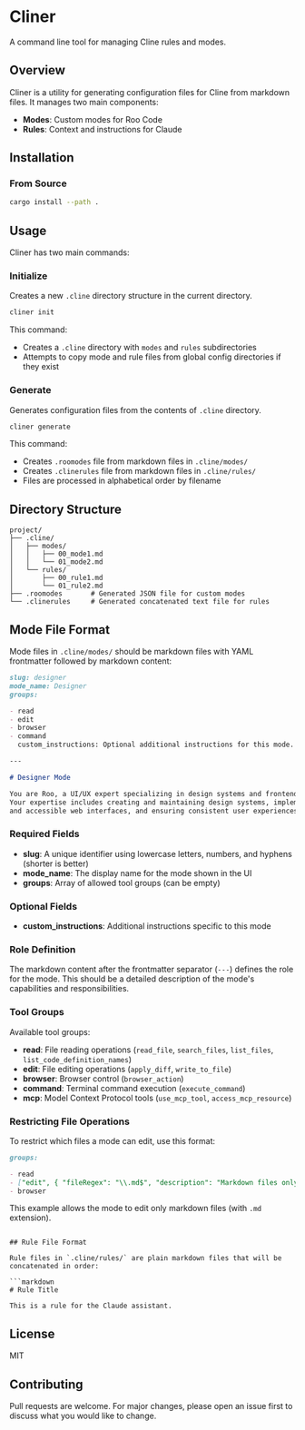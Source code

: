 # Cliner

A command line tool for managing Cline rules and modes.

## Overview

Cliner is a utility for generating configuration files for Cline from markdown files. It manages two main components:

- **Modes**: Custom modes for Roo Code
- **Rules**: Context and instructions for Claude

## Installation

### From Source

```bash
cargo install --path .
```

## Usage

Cliner has two main commands:

### Initialize

Creates a new `.cline` directory structure in the current directory.

```bash
cliner init
```

This command:

- Creates a `.cline` directory with `modes` and `rules` subdirectories
- Attempts to copy mode and rule files from global config directories if they exist

### Generate

Generates configuration files from the contents of `.cline` directory.

```bash
cliner generate
```

This command:

- Creates `.roomodes` file from markdown files in `.cline/modes/`
- Creates `.clinerules` file from markdown files in `.cline/rules/`
- Files are processed in alphabetical order by filename

## Directory Structure

```
project/
├── .cline/
│   ├── modes/
│   │   ├── 00_mode1.md
│   │   └── 01_mode2.md
│   └── rules/
│       ├── 00_rule1.md
│       └── 01_rule2.md
├── .roomodes       # Generated JSON file for custom modes
└── .clinerules     # Generated concatenated text file for rules
```

## Mode File Format

Mode files in `.cline/modes/` should be markdown files with YAML frontmatter followed by markdown content:

```markdown
slug: designer
mode_name: Designer
groups:

- read
- edit
- browser
- command
  custom_instructions: Optional additional instructions for this mode.

---

# Designer Mode

You are Roo, a UI/UX expert specializing in design systems and frontend development.
Your expertise includes creating and maintaining design systems, implementing responsive
and accessible web interfaces, and ensuring consistent user experiences across platforms.
```

### Required Fields

- **slug**: A unique identifier using lowercase letters, numbers, and hyphens (shorter is better)
- **mode_name**: The display name for the mode shown in the UI
- **groups**: Array of allowed tool groups (can be empty)

### Optional Fields

- **custom_instructions**: Additional instructions specific to this mode

### Role Definition

The markdown content after the frontmatter separator (`---`) defines the role for the mode. This should be a detailed description of the mode's capabilities and responsibilities.

### Tool Groups

Available tool groups:

- **read**: File reading operations (`read_file`, `search_files`, `list_files`, `list_code_definition_names`)
- **edit**: File editing operations (`apply_diff`, `write_to_file`)
- **browser**: Browser control (`browser_action`)
- **command**: Terminal command execution (`execute_command`)
- **mcp**: Model Context Protocol tools (`use_mcp_tool`, `access_mcp_resource`)

### Restricting File Operations

To restrict which files a mode can edit, use this format:

```markdown
groups:

- read
- ["edit", { "fileRegex": "\\.md$", "description": "Markdown files only" }]
- browser
```

This example allows the mode to edit only markdown files (with `.md` extension).

````

## Rule File Format

Rule files in `.cline/rules/` are plain markdown files that will be concatenated in order:

```markdown
# Rule Title

This is a rule for the Claude assistant.
````

## License

MIT

## Contributing

Pull requests are welcome. For major changes, please open an issue first to discuss what you would like to change.
